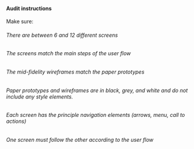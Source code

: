 #### Audit instructions

Make sure:

###### There are between 6 and 12 different screens
###### The screens match the main steps of the user flow
###### The mid-fidelity wireframes match the paper prototypes
###### Paper prototypes and wireframes are in black, grey, and white and do not include any style elements.
###### Each screen has the principle navigation elements (arrows, menu, call to actions)
###### One screen must follow the other according to the user flow